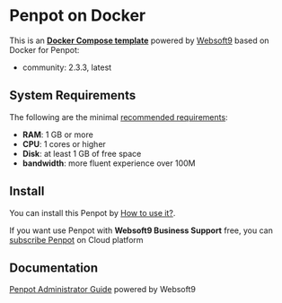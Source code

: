 # Penpot on Docker  

This is an **[Docker Compose template](https://github.com/Websoft9/docker-library)** powered by [Websoft9](https://www.websoft9.com) based on Docker for Penpot:


 - community:  2.3.3, latest


## System Requirements

The following are the minimal [recommended requirements](https://help.penpot.app/technical-guide):

* **RAM**: 1 GB or more
* **CPU**: 1 cores or higher
* **Disk**: at least 1 GB of free space
* **bandwidth**: more fluent experience over 100M  

## Install

You can install this Penpot by [How to use it?](https://github.com/Websoft9/docker-library#how-to-use-it).   

If you want use Penpot with **Websoft9 Business Support** free, you can [subscribe Penpot](https://www.websoft9.com/apps) on Cloud platform

## Documentation

[Penpot Administrator Guide](https://support.websoft9.com/docs/penpot) powered by Websoft9
